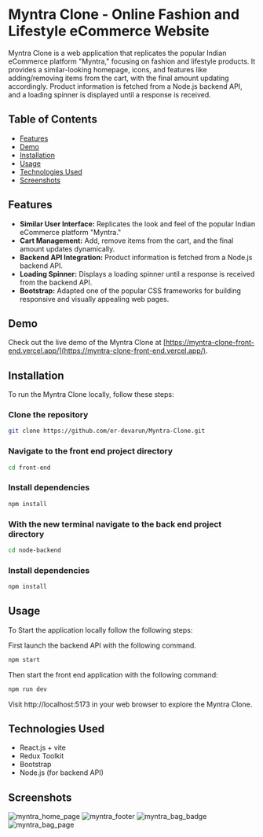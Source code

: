 # Myntra Clone - Online Fashion and Lifestyle eCommerce Website

Myntra Clone is a web application that replicates the popular Indian eCommerce platform "Myntra," focusing on fashion and lifestyle products. It provides a similar-looking homepage, icons, and features like adding/removing items from the cart, with the final amount updating accordingly. Product information is fetched from a Node.js backend API, and a loading spinner is displayed until a response is received.

## Table of Contents

- [Features](#features)
- [Demo](#demo)
- [Installation](#installation)
- [Usage](#usage)
- [Technologies Used](#technologies-used)
- [Screenshots](#screenshots)

## Features

- **Similar User Interface:** Replicates the look and feel of the popular Indian eCommerce platform "Myntra."
- **Cart Management:** Add, remove items from the cart, and the final amount updates dynamically.
- **Backend API Integration:** Product information is fetched from a Node.js backend API.
- **Loading Spinner:** Displays a loading spinner until a response is received from the backend API.
- **Bootstrap:** Adapted one of the popular CSS frameworks for building responsive and visually appealing web pages.

## Demo

Check out the live demo of the Myntra Clone at [https://myntra-clone-front-end.vercel.app/](https://myntra-clone-front-end.vercel.app/).

## Installation

To run the Myntra Clone locally, follow these steps:


### Clone the repository
```bash
git clone https://github.com/er-devarun/Myntra-Clone.git
```

### Navigate to the front end project directory
```bash
cd front-end
```

### Install dependencies
```bash
npm install
```

### With the new terminal navigate to the back end project directory
```bash
cd node-backend
```

### Install dependencies
```bash
npm install
```

## Usage

To Start the application locally follow the following steps:

First launch the backend API with the following command.

```bash
npm start
```

Then start the front end application with the following command:

```bash
npm run dev
```

Visit http://localhost:5173 in your web browser to explore the Myntra Clone.

## Technologies Used

- React.js + vite
- Redux Toolkit
- Bootstrap
- Node.js (for backend API)

## Screenshots
![myntra_home_page](https://github.com/er-devarun/Myntra-Clone/assets/137439924/4f7b6560-b3e0-4bf0-88d3-303fccb5e02d)
![myntra_footer](https://github.com/er-devarun/Myntra-Clone/assets/137439924/a76b7934-6dd3-4a82-a556-779b12ce8882)
![myntra_bag_badge](https://github.com/er-devarun/Myntra-Clone/assets/137439924/6d634730-0ffa-4433-b58c-10780d38d3ef)
![myntra_bag_page](https://github.com/er-devarun/Myntra-Clone/assets/137439924/a968eac0-6a12-4481-8514-2d2ad3d6e638)

